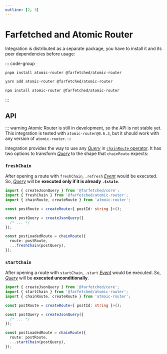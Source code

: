 ```yaml
---
outline: [2, 3]
---
```


# Farfetched and Atomic Router

Integration is distributed as a separate package, you have to install it and its peer dependencies before usage:

::: code-group

```sh [pnpm]
pnpm install atomic-router @farfetched/atomic-router
```

```sh [yarn]
yarn add atomic-router @farfetched/atomic-router
```

```sh [npm]
npm install atomic-router @farfetched/atomic-router
```

:::

## API

::: warning
Atomic Router is still in development, so the API is not stable yet. This integration is tested with `atomic-router@0.6.3`, but it should work with any version of `atomic-router`.
:::

Integration provides the way to use any [_Query_](/api/primitives/query) in [`chainRoute` operator](https://atomic-router.github.io/api/chain-route.html). It has two options to transform [_Query_](/api/primitives/query) to the shape that `chainRoute` expects:

### `freshChain`

After opening a route with `freshChain`, `.refresh` [_Event_](https://effector.dev/en/api/effector/event/) would be executed. So, [_Query_](/api/primitives/query) will be **executed only if it is already `.$stale`**.

```ts
import { createJsonQuery } from '@farfetched/core';
import { freshChain } from '@farfetched/atomic-router';
import { chainRoute, createRoute } from 'atmoic-router';

const postRoute = createRoute<{ postId: string }>();

const postQuery = createJsonQuery({
  /* ... */
});

const postLoadedRoute = chainRoute({
  route: postRoute,
  ...freshChain(postQuery),
});
```

### `startChain`

After opening a route with `startChain`, `.start` [_Event_](https://effector.dev/en/api/effector/event/) would be executed. So, [_Query_](/api/primitives/query) will be **executed unconditionally**.

```ts
import { createJsonQuery } from '@farfetched/core';
import { startChain } from '@farfetched/atomic-router';
import { chainRoute, createRoute } from 'atmoic-router';

const postRoute = createRoute<{ postId: string }>();

const postQuery = createJsonQuery({
  /* ... */
});

const postLoadedRoute = chainRoute({
  route: postRoute,
  ...startChain(postQuery),
});
```
